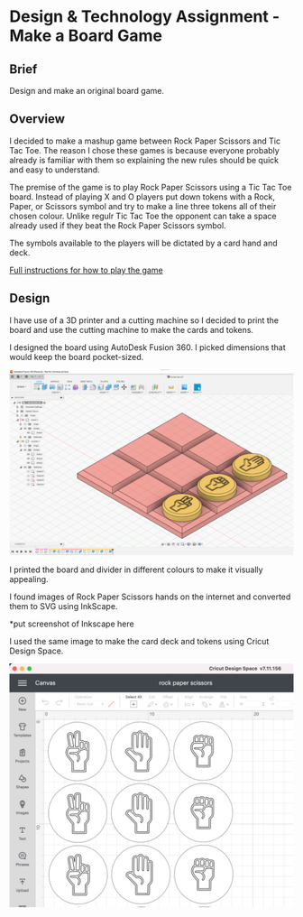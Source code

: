 # Design & Technology Assignment - Make a Board Game

## Brief

Design and make an original board game.

## Overview

I decided to make a mashup game between Rock Paper Scissors and Tic Tac Toe. The reason I chose these games is because everyone probably already is familiar with them so explaining the new rules should be quick and easy to understand.

The premise of the game is to play Rock Paper Scissors using a Tic Tac Toe board. Instead of playing X and O players put down tokens with a Rock, Paper, or Scissors symbol and try to make a line three tokens all of their chosen colour. Unlike regulr Tic Tac Toe the opponent can take a space already used if they beat the Rock Paper Scissors symbol.

The symbols available to the players will be dictated by a card hand and deck.

[Full instructions for how to play the game](how-to-play.md)

## Design

I have use of a 3D printer and a cutting machine so I decided to print the board and use the cutting machine to make the cards and tokens.

I designed the board using AutoDesk Fusion 360. I picked dimensions that would keep the board pocket-sized.

![fusion 360](fusion.png)

I printed the board and divider in different colours to make it visually appealing.

I found images of Rock Paper Scissors hands on the internet and converted them to SVG using InkScape.

\*put screenshot of Inkscape here

I used the same image to make the card deck and tokens using Cricut Design Space.

![cricut.mov](cricut.png)
